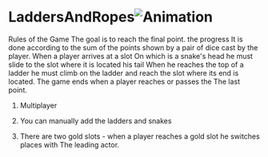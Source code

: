 # LaddersAndRopes![Animation](https://user-images.githubusercontent.com/58308847/207616851-4b914091-5bd7-4b6b-912b-2f8b5d03b1e5.gif)



Rules of the Game
The goal is to reach the final point. the progress
It is done according to the sum of the points shown by a pair of dice
cast by the player. When a player arrives at a slot
On which is a snake's head he must slide to the slot where it is located
his tail When he reaches the top of a ladder he must climb
on the ladder and reach the slot where its end is located.
The game ends when a player reaches or passes the
The last point.

1. Multiplayer

2. You can manually add the ladders and snakes

3. There are two gold slots - when a player reaches a gold slot he switches places with
The leading actor.
